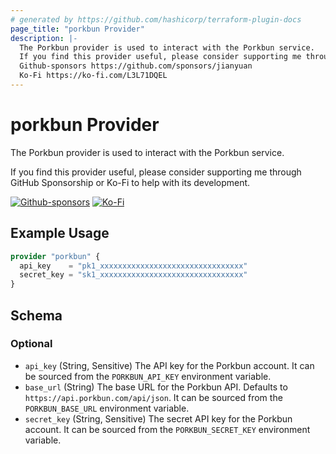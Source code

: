 ```yaml
---
# generated by https://github.com/hashicorp/terraform-plugin-docs
page_title: "porkbun Provider"
description: |-
  The Porkbun provider is used to interact with the Porkbun service.
  If you find this provider useful, please consider supporting me through GitHub Sponsorship or Ko-Fi to help with its development.
  Github-sponsors https://github.com/sponsors/jianyuan
  Ko-Fi https://ko-fi.com/L3L71DQEL
---
```


# porkbun Provider

The Porkbun provider is used to interact with the Porkbun service.

If you find this provider useful, please consider supporting me through GitHub Sponsorship or Ko-Fi to help with its development.

[![Github-sponsors](https://img.shields.io/badge/sponsor-30363D?style=for-the-badge&logo=GitHub-Sponsors&logoColor=#EA4AAA)](https://github.com/sponsors/jianyuan)
[![Ko-Fi](https://img.shields.io/badge/Ko--fi-F16061?style=for-the-badge&logo=ko-fi&logoColor=white)](https://ko-fi.com/L3L71DQEL)

## Example Usage

```terraform
provider "porkbun" {
  api_key    = "pk1_xxxxxxxxxxxxxxxxxxxxxxxxxxxxxxxx"
  secret_key = "sk1_xxxxxxxxxxxxxxxxxxxxxxxxxxxxxxxx"
}
```

<!-- schema generated by tfplugindocs -->
## Schema

### Optional

- `api_key` (String, Sensitive) The API key for the Porkbun account. It can be sourced from the `PORKBUN_API_KEY` environment variable.
- `base_url` (String) The base URL for the Porkbun API. Defaults to `https://api.porkbun.com/api/json`. It can be sourced from the `PORKBUN_BASE_URL` environment variable.
- `secret_key` (String, Sensitive) The secret API key for the Porkbun account. It can be sourced from the `PORKBUN_SECRET_KEY` environment variable.
